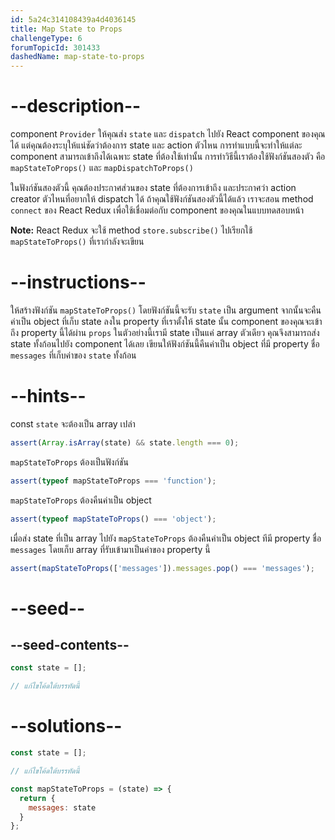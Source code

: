 ```yaml
---
id: 5a24c314108439a4d4036145
title: Map State to Props
challengeType: 6
forumTopicId: 301433
dashedName: map-state-to-props
---
```


# --description--

component `Provider` ให้คุณส่ง `state` และ `dispatch` ไปยัง React component ของคุณได้ แต่คุณต้องระบุให้แน่ชัดว่าต้องการ state และ action ตัวไหน 
การทำแบบนี้จะทำให้แต่ละ component สามารถเข้าถึงได้เฉพาะ state ที่ต้องใช้เท่านั้น 
การทำวิธีนี้เราต้องใช้ฟังก์ชันสองตัว คือ `mapStateToProps()` และ `mapDispatchToProps()`

ในฟังก์ชันสองตัวนี้ คุณต้องประกาศส่วนของ state ที่ต้องการเข้าถึง และประกาศว่า action creator ตัวไหนที่อยากให้ dispatch ได้ 
ถ้าคุณใช้ฟังก์ชันสองตัวนี้ได้แล้ว เราจะสอน method `connect` ของ React Redux เพื่อใช้เชื่อมต่อกับ component ของคุณในแบบทดสอบหน้า

**Note:** React Redux จะใช้ method `store.subscribe()` ไปเรียกใช้ `mapStateToProps()` ที่เรากำลังจะเขียน

# --instructions--

ให้สร้างฟังก์ชัน `mapStateToProps()` โดยฟังก์ชันนี้จะรับ `state` เป็น argument จากนั้นจะคืนค่าเป็น object ที่เก็บ state ลงใน property ที่เราตั้งให้ state นั้น
component ของคุณจะเข้าถึง property นี้ได้ผ่าน `props` 
ในตัวอย่างนี้เรามี state เป็นแค่ array ตัวเดียว คุณจึงสามารถส่ง state ทั้งก้อนไปยัง component ได้เลย 
เขียนให้ฟังก์ชันนี้คืนค่าเป็น object ที่มี property ชื่อ `messages` ที่เก็บค่าของ `state` ทั้งก้อน

# --hints--

const `state` จะต้องเป็น array เปล่า

```js
assert(Array.isArray(state) && state.length === 0);
```

`mapStateToProps` ต้องเป็นฟังก์ชัน

```js
assert(typeof mapStateToProps === 'function');
```

`mapStateToProps` ต้องคืนค่าเป็น object

```js
assert(typeof mapStateToProps() === 'object');
```

เมื่อส่ง state ที่เป็น array ไปยัง `mapStateToProps` ต้องคืนค่าเป็น object ทีมี property ชื่อ `messages` โดยเก็บ array ที่รับเข้ามาเป็นค่าของ property นี้

```js
assert(mapStateToProps(['messages']).messages.pop() === 'messages');
```

# --seed--

## --seed-contents--

```jsx
const state = [];

// แก้ไขโค้ดใต้บรรทัดนี้
```

# --solutions--

```jsx
const state = [];

// แก้ไขโค้ดใต้บรรทัดนี้

const mapStateToProps = (state) => {
  return {
    messages: state
  }
};
```
